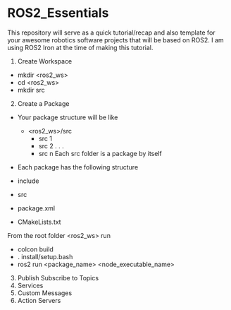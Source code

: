 # ROS2_Essentials


This repository will serve as a quick tutorial/recap and also template for your awesome robotics software projects that will be based on ROS2. I am using ROS2 Iron at the time of making this tutorial.


1. Create Workspace
- mkdir <ros2_ws>
- cd <ros2_ws>
- mkdir src


2. Create a Package
- Your package structure will be like
  - <ros2_ws>/src
    - src 1
    - src 2
      .
      .
      .
    - src n
Each src folder is a package by itself

- Each package has the following structure
- include
- src
- package.xml
- CMakeLists.txt


From the root folder <ros2_ws> run
- colcon build
- . install/setup.bash
- ros2 run <package_name> <node_executable_name>


3. Publish Subscribe to Topics
4. Services
5. Custom Messages
6. Action Servers
